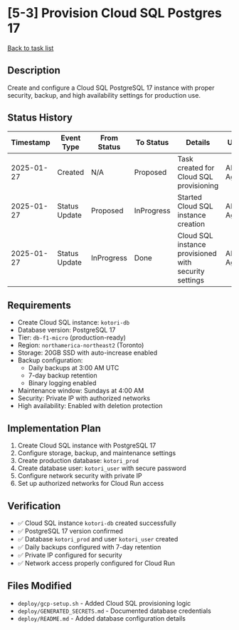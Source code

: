 # [5-3] Provision Cloud SQL Postgres 17

[Back to task list](./tasks.md)

## Description
Create and configure a Cloud SQL PostgreSQL 17 instance with proper security, backup, and high availability settings for production use.

## Status History
| Timestamp | Event Type | From Status | To Status | Details | User |
|-----------|------------|-------------|-----------|---------|------|
| 2025-01-27 | Created | N/A | Proposed | Task created for Cloud SQL provisioning | AI Agent |
| 2025-01-27 | Status Update | Proposed | InProgress | Started Cloud SQL instance creation | AI Agent |
| 2025-01-27 | Status Update | InProgress | Done | Cloud SQL instance provisioned with security settings | AI Agent |

## Requirements
- Create Cloud SQL instance: `kotori-db`
- Database version: PostgreSQL 17
- Tier: `db-f1-micro` (production-ready)
- Region: `northamerica-northeast2` (Toronto)
- Storage: 20GB SSD with auto-increase enabled
- Backup configuration:
  - Daily backups at 3:00 AM UTC
  - 7-day backup retention
  - Binary logging enabled
- Maintenance window: Sundays at 4:00 AM
- Security: Private IP with authorized networks
- High availability: Enabled with deletion protection

## Implementation Plan
1. Create Cloud SQL instance with PostgreSQL 17
2. Configure storage, backup, and maintenance settings
3. Create production database: `kotori_prod`
4. Create database user: `kotori_user` with secure password
5. Configure network security with private IP
6. Set up authorized networks for Cloud Run access

## Verification
- ✅ Cloud SQL instance `kotori-db` created successfully
- ✅ PostgreSQL 17 version confirmed
- ✅ Database `kotori_prod` and user `kotori_user` created
- ✅ Daily backups configured with 7-day retention
- ✅ Private IP configured for security
- ✅ Network access properly configured for Cloud Run

## Files Modified
- `deploy/gcp-setup.sh` - Added Cloud SQL provisioning logic
- `deploy/GENERATED_SECRETS.md` - Documented database credentials
- `deploy/README.md` - Added database configuration details
